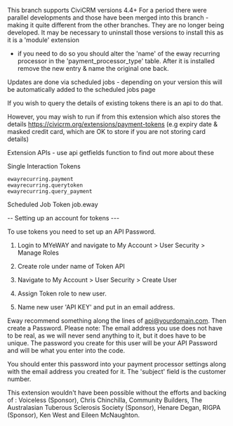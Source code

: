 
This branch supports CiviCRM versions 4.4+ For a period there were parallel developments and those
have been merged into this branch - making it quite different from the other branches. They are no longer
being developed. It may be necessary to uninstall those versions to install this as it is a 'module' extension
- if you need to do so you should alter the 'name' of the eway recurring processor in the 'payment_processor_type'
table. After it is installed remove the new entry & name the original one back.

Updates are done via scheduled jobs - depending on your version this will be automatically added to the scheduled jobs page

If you wish to query the details of existing tokens there is an api to do that.

However, you may wish to run if from this extension which also stores the details https://civicrm.org/extensions/payment-tokens
(e.g expiry date & masked credit card, which are OK to store if you are not storing card details)

Extension APIs - use api getfields function to find out more about these

  Single Interaction Tokens

    ewayrecurring.payment
    ewayrecurring.querytoken
    ewayrecurring.query_payment

  Scheduled Job Token
    job.eway


-- Setting up an account for tokens ---

To use tokens you need to set up an  API Password.


1. Login to MYeWAY and navigate to My Account > User Security > Manage Roles

2. Create role under name of Token API

3. Navigate to My Account > User Security > Create User

4. Assign Token role to new user.

5. Name new user 'API KEY' and put in an email address.

Eway recommend something along the lines of api@yourdomain.com.
Then create a Password.
Please note: The email address you use does not have to be real, as we will never send anything to it, but it does have to be unique.
The password you create for this user will be your API Password and will be what you enter into the code.

You should enter this password into your payment processor settings along with the email address you created for it.
The 'subject' field is the customer number.

This extension wouldn't have been possible without the efforts and backing of : Voiceless (Sponsor), Chris Chinchilla, 
Community Builders, The Australasian Tuberous Sclerosis Society (Sponsor), Henare Degan, RIGPA (Sponsor), 
Ken West and Eileen McNaughton.

